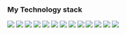 ### My Technology stack

<img src="https://img.shields.io/badge/Python-black?style=for-the-badge&logo=Python&logoColor=yellow"/> <img src="https://img.shields.io/badge/MySQL-black?style=for-the-badge&logo=MySQL&logoColor=blue"/> <img src="https://img.shields.io/badge/Pytorch-black?style=for-the-badge&logo=Pytorch&logoColor=red"/>  <img src="https://img.shields.io/badge/scikitlearn-black?style=for-the-badge&logo=scikitlearn&logoColor=orange"/>  <img src="https://img.shields.io/badge/pandas-black?style=for-the-badge&logo=pandas&logoColor=blue"/> <img src="https://img.shields.io/badge/NumPy-black?style=for-the-badge&logo=NumPy&logoColor=blue"/> <img src="https://img.shields.io/badge/OpenCV-black?style=for-the-badge&logo=OpenCV&logoColor=red"/> <img src="https://img.shields.io/badge/ultralytics-black?style=for-the-badge&logo=ultralytics&logoColor=white"/> <img src="https://img.shields.io/badge/Git-black?style=for-the-badge&logo=Git&logoColor=red"/> <img src="https://img.shields.io/badge/jupyter-black?style=for-the-badge&logo=jupyter&logoColor=orange"/> <img src="https://img.shields.io/badge/Apache airflow-black?style=for-the-badge&logo=apacheairflow&logoColor=white"/> <img src="https://img.shields.io/badge/MLflow-black?style=for-the-badge&logo=mlflow&logoColor=blue"/> <img src="https://img.shields.io/badge/Docker-black?style=for-the-badge&logo=docker&logoColor=blue"/>

